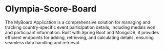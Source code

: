 # Olympia-Score-Board
The MyBoard Application is a comprehensive solution for managing and tracking country-specific event participation details, including medals won and participant information. Built with Spring Boot and MongoDB, it provides efficient endpoints for adding, retrieving, and calculating details, ensuring seamless data handling and retrieval.
